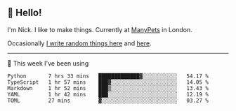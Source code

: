 ## 👋 Hello! 

I'm Nick. I like to make things. Currently at [ManyPets](https://manypets.com) in London.

Occasionally [I write random things here](https://nicksnell.com) and [here](https://twitter.com/nicksnell).

-------

🚀 This week I've been using

<!--START_SECTION:waka-->

```text
Python       7 hrs 33 mins   █████████████▓░░░░░░░░░░░   54.17 %
TypeScript   1 hr 57 mins    ███▓░░░░░░░░░░░░░░░░░░░░░   14.05 %
Markdown     1 hr 52 mins    ███▒░░░░░░░░░░░░░░░░░░░░░   13.43 %
YAML         1 hr 42 mins    ███░░░░░░░░░░░░░░░░░░░░░░   12.19 %
TOML         27 mins         ▓░░░░░░░░░░░░░░░░░░░░░░░░   03.27 %
```

<!--END_SECTION:waka-->
